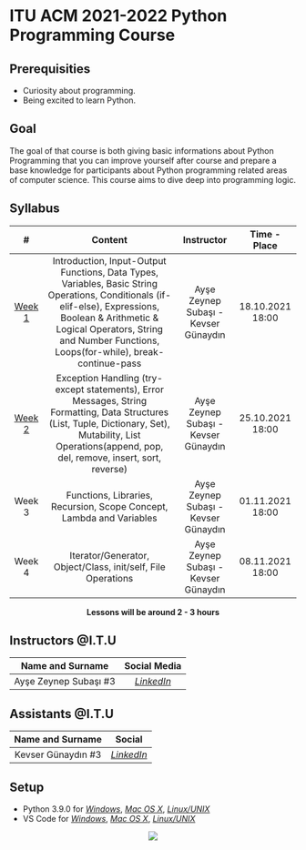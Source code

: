 # ITU ACM 2021-2022 Python Programming Course

## Prerequisities

 - Curiosity about programming.
 - Being excited to learn Python.

## Goal

The goal of that course is both giving basic informations about Python Programming that you can improve yourself after course and prepare a base knowledge for participants about Python programming related areas of computer science. This course aims to dive deep into programming logic.
  
## Syllabus

|     #           |Content                          | Instructor                        | Time - Place
| :----------------: | :-------------------------------: | :-----------------------------: | :-----------------------------: |
| [Week 1](https://github.com/ituacm/ITU-ACM-21-22-Python-Programming-Course/tree/main/Week1) | Introduction, Input-Output Functions, Data Types, Variables, Basic String Operations, Conditionals (if-elif-else), Expressions, Boolean & Arithmetic & Logical Operators, String and Number Functions, Loops(for-while), break-continue-pass | Ayşe Zeynep Subaşı - Kevser Günaydın| 18.10.2021 18:00|
| [Week 2](https://github.com/ituacm/ITU-ACM-21-22-Python-Programming-Course/tree/main/Week2)| Exception Handling (try-except statements), Error Messages, String Formatting, Data Structures (List, Tuple, Dictionary, Set), Mutability, List Operations(append, pop, del, remove, insert, sort, reverse) | Ayşe Zeynep Subaşı - Kevser Günaydın| 25.10.2021 18:00|
| Week 3 | Functions, Libraries, Recursion, Scope Concept, Lambda and Variables | Ayşe Zeynep Subaşı - Kevser Günaydın|  01.11.2021 18:00|
| Week 4 |  Iterator/Generator, Object/Class, init/self, File Operations | Ayşe Zeynep Subaşı - Kevser Günaydın|  08.11.2021 18:00|

<p align="center"><b>Lessons will be around 2 - 3 hours</b></p>

## Instructors @I.T.U

| Name and Surname | Social Media |
|:--:|:--:|
| Ayşe Zeynep Subaşı #3 | [*LinkedIn*](https://www.linkedin.com/in/ay%C5%9Fe-zeynep-suba%C5%9F%C4%B1-72133820a) |

## Assistants @I.T.U

| Name and Surname | Social  |
|:--:|:--:|
| Kevser Günaydın #3 | [*LinkedIn*](https://www.linkedin.com/in/kevser-günaydın-2939561b8) |


## Setup

- Python 3.9.0 for [*Windows*](https://www.python.org/ftp/python/3.9.0/python-3.9.0-amd64.exe), [*Mac OS X*](https://www.python.org/downloads/mac-osx/), [*Linux/UNIX*](https://www.python.org/downloads/source/)
- VS Code for [*Windows*](https://code.visualstudio.com/docs/?dv=win), [*Mac OS X*](https://code.visualstudio.com/docs/?dv=osx), [*Linux/UNIX*](https://code.visualstudio.com/docs/?dv=linux64_deb)


<p align="center">
  <a href="//ituacm.com" target="_blank">
    <img src="https://ituacm.com/wp-content/uploads/2017/08/itu-logo.png">
  </a>
</p>

